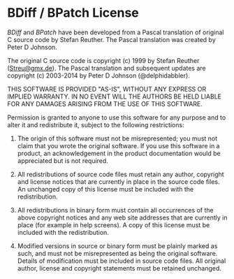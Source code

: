 BDiff / BPatch License
======================

_BDiff_ and _BPatch_ have been developed from a Pascal translation of original C source code by Stefan Reuther. The Pascal translation was created by Peter D Johnson.

The original C source code is copyright (c) 1999 by Stefan Reuther (Streu@gmx.de). The Pascal translation and subsequent updates are copyright (c) 2003-2014 by Peter D Johnson (@delphidabbler).

THIS SOFTWARE IS PROVIDED "AS-IS", WITHOUT ANY EXPRESS OR IMPLIED WARRANTY. IN NO EVENT WILL THE AUTHORS BE HELD LIABLE FOR ANY DAMAGES ARISING FROM THE USE OF THIS SOFTWARE.

Permission is granted to anyone to use this software for any purpose and to alter it and redistribute it, subject to the following restrictions:

1. The origin of this software must not be misrepresented; you must not claim that you wrote the original software. If you use this software in a product, an acknowledgement in the product documentation would be appreciated but is not required.

2. All redistributions of source code files must retain any author, copyright and license notices that are currently in place in the source code files. An unchanged copy of this license must be included with the redistribution.

3. All redistributions in binary form must contain all occurrences of the above copyright notices and any web site addresses that are currently in place (for example in help screens). A copy of this license must be included with the redistribution.

4. Modified versions in source or binary form must be plainly marked as such, and must not be misrepresented as being the original software. Details of modification must be included in source code files. All original author, license and copyright statements must be retained unchanged.
